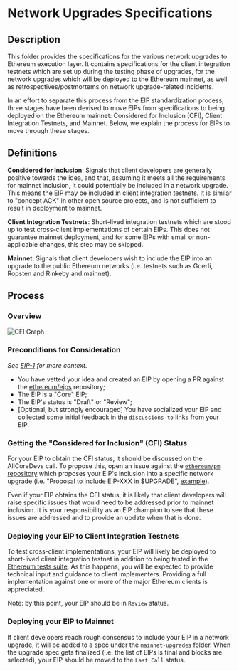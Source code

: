 # Network Upgrades Specifications

## Description

This folder provides the specifications for the various network upgrades to Ethereum execution layer. It contains specifications for the client integration testnets which are set up during the testing phase of upgrades, for the network upgrades which will be deployed to the Ethereum mainnet, as well as retrospectives/postmortems on network upgrade-related incidents.

In an effort to separate this process from the EIP standardization process, three stages have been devised to move EIPs from specifications to being deployed on the Ethereum mainnet: Considered for Inclusion (CFI), Client Integration Testnets, and Mainnet. Below, we explain the process for EIPs to move through these stages.

## Definitions

**Considered for Inclusion**: Signals that client developers are generally positive towards the idea, and that, assuming it meets all the requirements for mainnet inclusion, it could potentially be included in a network upgrade. This means the EIP may be included in client integration testnets. It is similar to "concept ACK" in other open source projects, and is not sufficient to result in deployment to mainnet.

**Client Integration Testnets**: Short-lived integration testnets which are stood up to test cross-client implementations of certain EIPs. This does not guarantee mainnet deployment, and for some EIPs with small or non-applicable changes, this step may be skipped.

**Mainnet**: Signals that client developers wish to include the EIP into an upgrade to the public Ethereum networks (i.e. testnets such as Goerli, Ropsten and Rinkeby and mainnet).

## Process

### Overview 

![CFI Graph](https://user-images.githubusercontent.com/9390255/114197321-11f4aa80-9907-11eb-9c8b-fe09690f6228.png)

### Preconditions for Consideration

_See [EIP-1](https://eips.ethereum.org/EIPS/eip-1#core-eips) for more context._

* You have vetted your idea and created an EIP by opening a PR against the [ethereum/eips](https://github.com/ethereum/EIPs/pulls) repository;
* The EIP is a "Core" EIP;
* The EIP's status is "Draft" or "Review";
* [Optional, but strongly encouraged] You have socialized your EIP and collected some initial feedback in the `discussions-to` links from your EIP.

### Getting the "Considered for Inclusion" (CFI) Status

For your EIP to obtain the CFI status, it should be discussed on the AllCoreDevs call. To propose this, open an issue against the [`ethereum/pm` repository](https://github.com/ethereum/pm/issues/new) which proposes your EIP's inclusion into a specific network upgrade (i.e. "Proposal to include EIP-XXX in $UPGRADE", [example](https://github.com/ethereum/pm/issues/260)).

Even if your EIP obtains the CFI status, it is likely that client developers will raise specific issues that would need to be addressed prior to mainnet inclusion. It is your responsibility as an EIP champion to see that these issues are addressed and to provide an update when that is done.

### Deploying your EIP to Client Integration Testnets

To test cross-client implementations, your EIP will likely be deployed to short-lived client integration testnet in addition to being tested in the [Ethereum tests suite](https://github.com/ethereum/tests/). As this happens, you will be expected to provide technical input and guidance to client implementers. Providing a full implementation against one or more of the major Ethereum clients is appreciated.

Note: by this point, your EIP should be in `Review` status.

### Deploying your EIP to Mainnet

If client developers reach rough consensus to include your EIP in a network upgrade, it will be added to a spec under the `mainnet-upgrades` folder. When the upgrade spec gets finalized (i.e. the list of EIPs is final and blocks are selected), your EIP should be moved to the `Last Call` status. 
